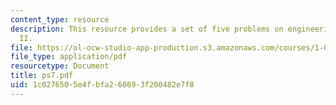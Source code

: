 ```yaml
---
content_type: resource
description: This resource provides a set of five problems on engineering mechanics
  II.
file: https://ol-ocw-studio-app-production.s3.amazonaws.com/courses/1-060-engineering-mechanics-ii-spring-2006/1c0276505e4fbfa260693f200482e7f8_ps7.pdf
file_type: application/pdf
resourcetype: Document
title: ps7.pdf
uid: 1c027650-5e4f-bfa2-6069-3f200482e7f8
---
```

